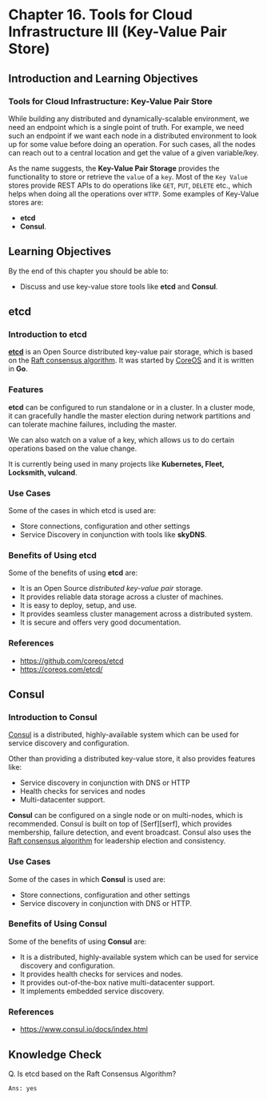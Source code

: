 # Chapter 16. Tools for Cloud Infrastructure III (Key-Value Pair Store)

## Introduction and Learning Objectives
### Tools for Cloud Infrastructure: Key-Value Pair Store
While building any distributed and dynamically-scalable environment, we need an endpoint which is a single point of truth. For example, we need such an endpoint if we want each node in a distributed environment to look up for some value before doing an operation. For such cases, all the nodes can reach out to a central location and get the value of a given variable/key.

As the name suggests, the __Key-Value Pair Storage__ provides the functionality to store or retrieve the `value` of a `key`. Most of the `Key Value` stores provide REST APIs to do operations like `GET`, `PUT`, `DELETE` etc., which helps when doing all the operations over `HTTP`. Some examples of Key-Value stores are:

+ __etcd__
+ __Consul__.

## Learning Objectives
By the end of this chapter you should be able to:

+ Discuss and use key-value store tools like __etcd__ and __Consul__.


## etcd
### Introduction to etcd
[__etcd__][etcd] is an Open Source distributed key-value pair storage, which is based on the [Raft consensus algorithm][raft]. It was started by [CoreOS][coreos] and it is written in __Go__.

### Features
__etcd__ can be configured to run standalone or in a cluster. In a cluster mode, it can gracefully handle the master election during network partitions and can tolerate machine failures, including the master.

We can also watch on a value of a key, which allows us to do certain operations based on the value change.

It is currently being used in many projects like __Kubernetes, Fleet, Locksmith, vulcand__.

### Use Cases
Some of the cases in which etcd is used are:

+ Store connections, configuration and other settings
+ Service Discovery in conjunction with tools like __skyDNS__.

### Benefits of Using __etcd__
Some of the benefits of using __etcd__ are:

+ It is an Open Source _distributed key-value pair_ storage.
+ It provides reliable data storage across a cluster of machines.
+ It is easy to deploy, setup, and use.
+ It provides seamless cluster management across a distributed system.
+ It is secure and offers very good documentation.

### References
+ https://github.com/coreos/etcd
+ https://coreos.com/etcd/


## Consul
### Introduction to Consul
[Consul][consul] is a distributed, highly-available system which can be used for service discovery and configuration.

Other than providing a distributed key-value store, it also provides features like:

+ Service discovery in conjunction with DNS or HTTP
+ Health checks for services and nodes
+ Multi-datacenter support.

__Consul__ can be configured on a single node or on multi-nodes, which is recommended. Consul is built on top of [Serf][serf], which provides membership, failure detection, and event broadcast. Consul also uses the [Raft consensus algorithm][raft] for leadership election and consistency.

### Use Cases
Some of the cases in which __Consul__ is used are:

+ Store connections, configuration and other settings
+ Service discovery in conjunction with DNS or HTTP.

### Benefits of Using Consul
Some of the benefits of using __Consul__ are:

+ It is a distributed, highly-available system which can be used for service discovery and configuration.
+ It provides health checks for services and nodes.
+ It provides out-of-the-box native multi-datacenter support.
+ It implements embedded service discovery.

### References
+ https://www.consul.io/docs/index.html


## Knowledge Check
Q. Is etcd based on the Raft Consensus Algorithm?

    Ans: yes



[etcd]: https://github.com/coreos/etcd
[raft]: https://raft.github.io/
[coreos]: https://coreos.com/
[consul]: https://www.consul.io/
[sef]: https://www.serfdom.io/




